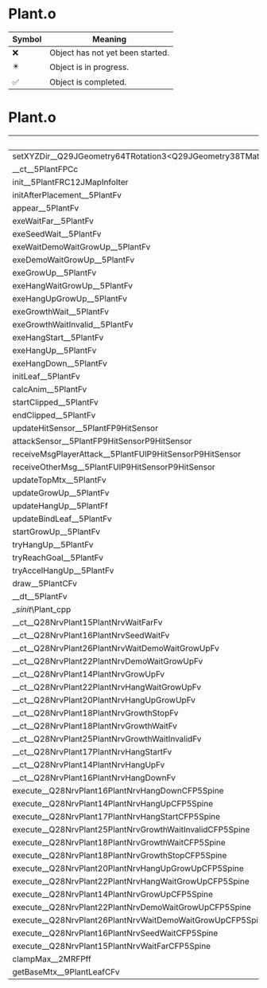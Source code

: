 # Plant.o
| Symbol | Meaning 
| ------------- | ------------- 
| :x: | Object has not yet been started. 
| :eight_pointed_black_star: | Object is in progress. 
| :white_check_mark: | Object is completed. 


# Plant.o
| Symbol | Decompiled? |
| ------------- | ------------- |
| setXYZDir__Q29JGeometry64TRotation3&lt;Q29JGeometry38TMatrix34&lt;Q29JGeometry13SMatrix34C&lt;f&gt;&gt;&gt;FRCQ29JGeometry8TVec3&lt;f&gt;RCQ29JGeometry8TVec3&lt;f&gt;RCQ29JGeometry8TVec3&lt;f&gt; | :x: |
| __ct__5PlantFPCc | :x: |
| init__5PlantFRC12JMapInfoIter | :x: |
| initAfterPlacement__5PlantFv | :x: |
| appear__5PlantFv | :x: |
| exeWaitFar__5PlantFv | :x: |
| exeSeedWait__5PlantFv | :x: |
| exeWaitDemoWaitGrowUp__5PlantFv | :x: |
| exeDemoWaitGrowUp__5PlantFv | :x: |
| exeGrowUp__5PlantFv | :x: |
| exeHangWaitGrowUp__5PlantFv | :x: |
| exeHangUpGrowUp__5PlantFv | :x: |
| exeGrowthWait__5PlantFv | :x: |
| exeGrowthWaitInvalid__5PlantFv | :x: |
| exeHangStart__5PlantFv | :x: |
| exeHangUp__5PlantFv | :x: |
| exeHangDown__5PlantFv | :x: |
| initLeaf__5PlantFv | :x: |
| calcAnim__5PlantFv | :x: |
| startClipped__5PlantFv | :x: |
| endClipped__5PlantFv | :x: |
| updateHitSensor__5PlantFP9HitSensor | :x: |
| attackSensor__5PlantFP9HitSensorP9HitSensor | :x: |
| receiveMsgPlayerAttack__5PlantFUlP9HitSensorP9HitSensor | :x: |
| receiveOtherMsg__5PlantFUlP9HitSensorP9HitSensor | :x: |
| updateTopMtx__5PlantFv | :x: |
| updateGrowUp__5PlantFv | :x: |
| updateHangUp__5PlantFf | :x: |
| updateBindLeaf__5PlantFv | :x: |
| startGrowUp__5PlantFv | :x: |
| tryHangUp__5PlantFv | :x: |
| tryReachGoal__5PlantFv | :x: |
| tryAccelHangUp__5PlantFv | :x: |
| draw__5PlantCFv | :x: |
| __dt__5PlantFv | :x: |
| __sinit_\Plant_cpp | :x: |
| __ct__Q28NrvPlant15PlantNrvWaitFarFv | :x: |
| __ct__Q28NrvPlant16PlantNrvSeedWaitFv | :x: |
| __ct__Q28NrvPlant26PlantNrvWaitDemoWaitGrowUpFv | :x: |
| __ct__Q28NrvPlant22PlantNrvDemoWaitGrowUpFv | :x: |
| __ct__Q28NrvPlant14PlantNrvGrowUpFv | :x: |
| __ct__Q28NrvPlant22PlantNrvHangWaitGrowUpFv | :x: |
| __ct__Q28NrvPlant20PlantNrvHangUpGrowUpFv | :x: |
| __ct__Q28NrvPlant18PlantNrvGrowthStopFv | :x: |
| __ct__Q28NrvPlant18PlantNrvGrowthWaitFv | :x: |
| __ct__Q28NrvPlant25PlantNrvGrowthWaitInvalidFv | :x: |
| __ct__Q28NrvPlant17PlantNrvHangStartFv | :x: |
| __ct__Q28NrvPlant14PlantNrvHangUpFv | :x: |
| __ct__Q28NrvPlant16PlantNrvHangDownFv | :x: |
| execute__Q28NrvPlant16PlantNrvHangDownCFP5Spine | :x: |
| execute__Q28NrvPlant14PlantNrvHangUpCFP5Spine | :x: |
| execute__Q28NrvPlant17PlantNrvHangStartCFP5Spine | :x: |
| execute__Q28NrvPlant25PlantNrvGrowthWaitInvalidCFP5Spine | :x: |
| execute__Q28NrvPlant18PlantNrvGrowthWaitCFP5Spine | :x: |
| execute__Q28NrvPlant18PlantNrvGrowthStopCFP5Spine | :x: |
| execute__Q28NrvPlant20PlantNrvHangUpGrowUpCFP5Spine | :x: |
| execute__Q28NrvPlant22PlantNrvHangWaitGrowUpCFP5Spine | :x: |
| execute__Q28NrvPlant14PlantNrvGrowUpCFP5Spine | :x: |
| execute__Q28NrvPlant22PlantNrvDemoWaitGrowUpCFP5Spine | :x: |
| execute__Q28NrvPlant26PlantNrvWaitDemoWaitGrowUpCFP5Spine | :x: |
| execute__Q28NrvPlant16PlantNrvSeedWaitCFP5Spine | :x: |
| execute__Q28NrvPlant15PlantNrvWaitFarCFP5Spine | :x: |
| clampMax__2MRFPff | :x: |
| getBaseMtx__9PlantLeafCFv | :x: |
